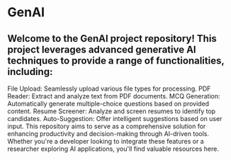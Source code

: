 # GenAI

## Welcome to the GenAI project repository! This project leverages advanced generative AI techniques to provide a range of functionalities, including:

File Upload: Seamlessly upload various file types for processing.
PDF Reader: Extract and analyze text from PDF documents.
MCQ Generation: Automatically generate multiple-choice questions based on provided content.
Resume Screener: Analyze and screen resumes to identify top candidates.
Auto-Suggestion: Offer intelligent suggestions based on user input.
This repository aims to serve as a comprehensive solution for enhancing productivity and decision-making through AI-driven tools. Whether you're a developer looking to integrate these features or a researcher exploring AI applications, you'll find valuable resources here.

